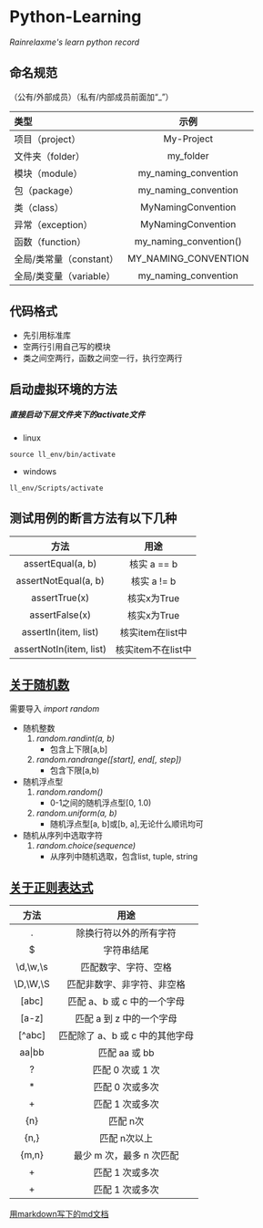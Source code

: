 # Python-Learning
*Rainrelaxme's learn python record*

## 命名规范
（公有/外部成员）（私有/内部成员前面加“_”）

| 类型               |           示例            |
|:-----------------|:-----------------------:|
| 项目（project）      |       My-Project        |
| 文件夹（folder）      |        my_folder        |
| 模块（module）       |  my_naming_convention   |
| 包（package）       |  my_naming_convention   |
| 类（class）         |   MyNamingConvention    |
| 异常（exception）    |   MyNamingConvention    |
| 函数（function）     | my_naming_convention()  |
| 全局/类常量（constant） |  MY_NAMING_CONVENTION   |
| 全局/类变量（variable） |  my_naming_convention   |

## 代码格式
* 先引用标准库
* 空两行引用自己写的模块
* 类之间空两行，函数之间空一行，执行空两行

## 启动虚拟环境的方法
##### 直接启动下层文件夹下的activate文件
  * linux
  ```
  source ll_env/bin/activate
  ```
  * windows
  ```
  ll_env/Scripts/activate
  ```


## 测试用例的断言方法有以下几种
|           方法            |      用途       |
|:-----------------------:|:-------------:|
|    assertEqual(a, b)    |   核实 a == b   |
|  assertNotEqual(a, b)   |   核实 a != b   |
|      assertTrue(x)      |   核实x为True    |
|     assertFalse(x)      |   核实x为True    |
|  assertIn(item, list)   | 核实item在list中  |
| assertNotIn(item, list) | 核实item不在list中 |  


## [关于随机数](https://blog.csdn.net/x_9992/article/details/122402549)
需要导入  *import random*
* 随机整数
  1. *random.randint(a, b)*  
     * 包含上下限[a,b]
  2. *random.randrange([start], end[, step])*  
     * 包含下限[a,b)
* 随机浮点型
  1. *random.random()*
     * 0-1之间的随机浮点型[0, 1.0)  
  2. *random.uniform(a, b)*
     * 随机浮点型[a, b]或[b, a],无论什么顺讯均可  
* 随机从序列中选取字符
  1. *random.choice(sequence)*
     * 从序列中随机选取，包含list, tuple, string

## [关于正则表达式](https://c.runoob.com/front-end/854/)
|     方法     |         用途          |
|:----------:|:-------------------:|
|     .      |     除换行符以外的所有字符     |
|     $      |        字符串结尾        |
|  \d,\w,\s  |     匹配数字、字符、空格      |
|  \D,\W,\S  |    匹配非数字、非字符、非空格    |
|   [abc]    |  匹配 a、b 或 c 中的一个字母  |
|   [a-z]    |   匹配 a 到 z 中的一个字母   |  
|   [^abc]   | 匹配除了 a、b 或 c 中的其他字母 |  
| aa&#124;bb |     匹配 aa 或 bb      |  
|     ?      |     匹配 0 次或 1 次     |  
|     *      |      匹配 0 次或多次      |  
|     +      |      匹配 1 次或多次      |  
|    {n}     |        匹配 n次        |  
|    {n,}    |       匹配 n次以上       |  
|   {m,n}    |   最少 m 次，最多 n 次匹配   |  
|     +      |      匹配 1 次或多次      |  
|     +      |      匹配 1 次或多次      |  




[用markdown写下的md文档](https://blog.csdn.net/weixin_42454243/article/details/125147785)